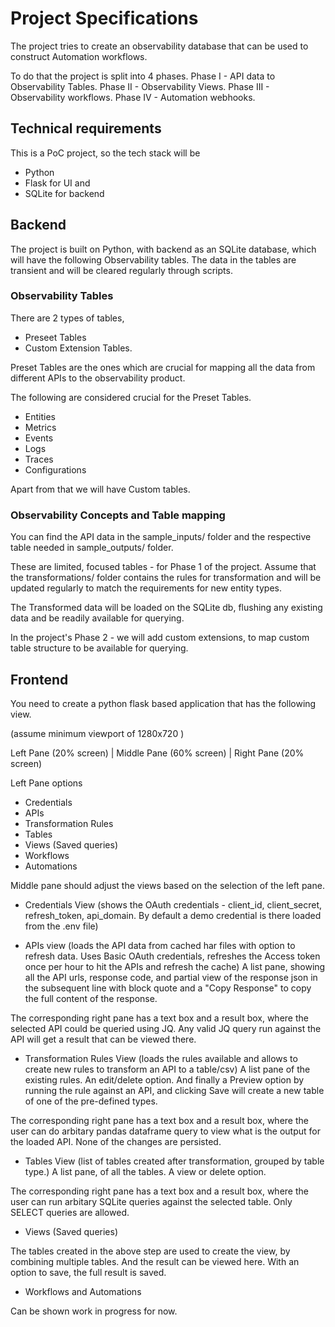 # Project Specifications 

The project tries to create an observability database that can be used to construct Automation workflows. 

To do that the project is split into 4 phases. 
Phase I - API data to Observability Tables.
Phase II - Observability Views.
Phase III - Observability workflows. 
Phase IV - Automation webhooks. 

## Technical requirements
This is a PoC project, so the tech stack will be 
- Python 
- Flask for UI and 
- SQLite for backend

## Backend
The project is built on Python, with backend as an SQLite database, which will have the following Observability tables. The data in the tables are transient and will be cleared regularly through scripts. 

### Observability Tables
There are 2 types of tables, 
* Preseet Tables
* Custom Extension Tables. 

Preset Tables are the ones which are crucial for mapping all the data from different APIs to the observability product. 

The following are considered crucial for the Preset Tables. 
- Entities
- Metrics
- Events
- Logs
- Traces
- Configurations

Apart from that we will have Custom tables. 

### Observability Concepts and Table mapping

You can find the API data in the sample_inputs/ folder and the respective table needed in sample_outputs/ folder. 

These are limited, focused tables - for Phase 1 of the project. Assume that the transformations/ folder contains the rules for transformation and will be updated regularly to match the requirements for new entity types. 

The Transformed data will be loaded on the SQLite db, flushing any existing data and be readily available for querying. 

In the project's Phase 2 - we will add custom extensions, to map custom table structure to be available for querying. 


## Frontend 

You need to create a python flask based application that has the following view. 

(assume minimum viewport of 1280x720 )

Left Pane  (20% screen) |      Middle Pane (60% screen)      | Right Pane (20% screen)

Left Pane options 
- Credentials
- APIs 
- Transformation Rules
- Tables
- Views (Saved queries)
- Workflows
- Automations 


Middle pane should adjust the views based on the selection of the left pane. 

- Credentials View
(shows the OAuth credentials - client_id, client_secret, refresh_token, api_domain. By default a demo credential is there loaded from the .env file)

- APIs view
(loads the API data from cached har files with option to refresh data. Uses Basic OAuth credentials, refreshes the Access token once per hour to hit the APIs and refresh the cache)
A list pane, showing all the API urls, response code, and partial view of the response json in the subsequent line with block quote and a "Copy Response" to copy the full content of the response. 

The corresponding right pane has a text box and a result box, where the selected API could be queried using JQ. Any valid JQ query run against the API will get a result that can be viewed there.

- Transformation Rules View
(loads the rules available and allows to create new rules to transform an API to a table/csv)
A list pane of the existing rules. An edit/delete option. And finally a Preview option by running the rule against an API, and clicking Save will create a new table of one of the pre-defined types.

The corresponding right pane has a text box and a result box, where the user can do arbitary pandas dataframe query to view what is the output for the loaded API. None of the changes are persisted.

- Tables View
(list of tables created after transformation, grouped by table type.)
A list pane, of all the tables. A view or delete option. 

The corresponding right pane has a text box and a result box, where the user can run arbitary SQLite queries against the selected table. Only SELECT queries are allowed. 

- Views (Saved queries)

The tables created in the above step are used to create the view, by combining multiple tables. And the result can be viewed here. With an option to save, the full result is saved. 

- Workflows and Automations 

Can be shown work in progress for now. 